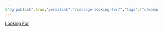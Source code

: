 ```yaml
---
{"dg-publish":true,"permalink":"/collage-looking-for/","tags":["c/woman","c/man","c/bw","c/black"],"created":"2024-01-02T09:03:32.409-05:00","updated":"2024-01-02T09:04:13.148-05:00"}
---
```



[Looking For](https://www.instagram.com/p/B8X3HinBJNl/)

